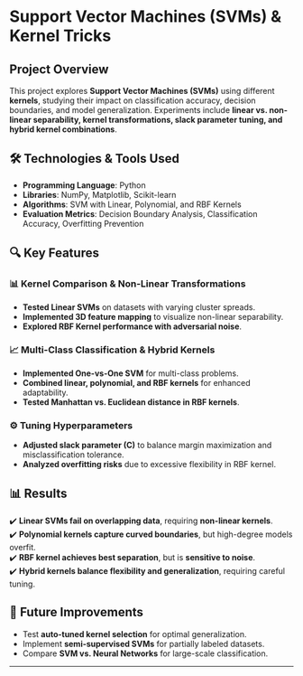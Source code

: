 # Support Vector Machines (SVMs) & Kernel Tricks

## Project Overview
This project explores **Support Vector Machines (SVMs)** using different **kernels**, studying their impact on classification accuracy, decision boundaries, and model generalization. Experiments include **linear vs. non-linear separability, kernel transformations, slack parameter tuning, and hybrid kernel combinations**.

## 🛠️ Technologies & Tools Used
- **Programming Language**: Python
- **Libraries**: NumPy, Matplotlib, Scikit-learn
- **Algorithms**: SVM with Linear, Polynomial, and RBF Kernels
- **Evaluation Metrics**: Decision Boundary Analysis, Classification Accuracy, Overfitting Prevention

## 🔍 Key Features
### **📊 Kernel Comparison & Non-Linear Transformations**
- **Tested Linear SVMs** on datasets with varying cluster spreads.
- **Implemented 3D feature mapping** to visualize non-linear separability.
- **Explored RBF Kernel performance with adversarial noise**.

### **📈 Multi-Class Classification & Hybrid Kernels**
- **Implemented One-vs-One SVM** for multi-class problems.
- **Combined linear, polynomial, and RBF kernels** for enhanced adaptability.
- **Tested Manhattan vs. Euclidean distance in RBF kernels**.

### **⚙️ Tuning Hyperparameters**
- **Adjusted slack parameter (C)** to balance margin maximization and misclassification tolerance.
- **Analyzed overfitting risks** due to excessive flexibility in RBF kernel.

## 📊 Results
✔️ **Linear SVMs fail on overlapping data**, requiring **non-linear kernels**.  
✔️ **Polynomial kernels capture curved boundaries**, but high-degree models overfit.  
✔️ **RBF kernel achieves best separation**, but is **sensitive to noise**.  
✔️ **Hybrid kernels balance flexibility and generalization**, requiring careful tuning.  

## 🔄 Future Improvements
- Test **auto-tuned kernel selection** for optimal generalization.
- Implement **semi-supervised SVMs** for partially labeled datasets.
- Compare **SVM vs. Neural Networks** for large-scale classification.

---
